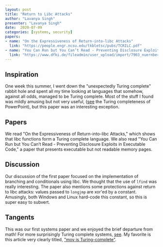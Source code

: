 ```yaml
---
layout: post
title: "Return to Libc Attacks"
author: "Lavanya Singh"
presenter: "Lavanya Singh"
date:  2020-07-09
categories: [systems, security]
papers:
- name: "On the Expressiveness of Return-into-libc Attacks"
  link: "https://people.engr.ncsu.edu/tkbletsc/pubs/TCRILC.pdf"
- name: "You Can Run but You Can’t Read - Preventing Disclosure Exploits in Executable Code"
  link: "https://www.dfki.de/fileadmin/user_upload/import/7903_nuernberger2014ccs_disclosure.pdf"
---
```


## Inspiration

One week this summer, I went down the "unexpectedly Turing complete" rabbit hole 
and spent all my time looking at languages that somehow, against all odds, managed
to be Turing complete. Most of the stuff I found was mildly amusing but not very useful, 
([see](https://www.youtube.com/watch?v=uNjxe8ShM-8) the Turing completeness of PowerPoint), 
but this paper was an interesting exception.

## Papers

We read "On the Expressiveness of Return-into-libc Attacks," which shows that libc functions 
form a Turing complete language. We also read "You Can Run but You Can’t Read - Preventing 
Disclosure Exploits in Executable Code," a paper that presents executable but not readable
memory pages.

## Discussion

Our discussion of the first paper focused on the implementation of branching and conditionals
using libc. We thought that the use of `lfind` was really interesting. The paper also mentions
some protections against return to libc attacks: values passed to `longjmp` are xor'ed by a
constant. Amusingly, both Windows and Linux hard-code this constant, so this is super easy 
to subvert.

## Tangents

This was our first systems paper and we enjoyed the brief departure from math! For more surprisingly
Turing complete systems, [see](https://www.gwern.net/Turing-complete#). My favorite is this article
very clearly titled, ["mov is Turing-complete"](https://www.gwern.net/docs/www/stedolan.net/1dfd79e26e320470b867750a4837e2d0c0d908cd.pdf).
 
